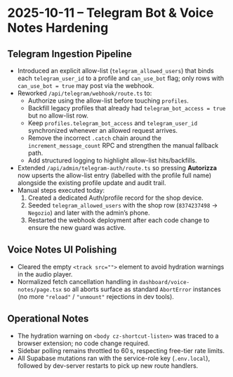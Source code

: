 # 2025-10-11 – Telegram Bot & Voice Notes Hardening

## Telegram Ingestion Pipeline

- Introduced an explicit allow-list (`telegram_allowed_users`) that binds each `telegram_user_id` to a profile and `can_use_bot` flag; only rows with `can_use_bot = true` may post via the webhook.
- Reworked `/api/telegram/webhook/route.ts` to:
  - Authorize using the allow-list before touching `profiles`.
  - Backfill legacy profiles that already had `telegram_bot_access = true` but no allow-list row.
  - Keep `profiles.telegram_bot_access` and `telegram_user_id` synchronized whenever an allowed request arrives.
  - Remove the incorrect `.catch` chain around the `increment_message_count` RPC and strengthen the manual fallback path.
  - Add structured logging to highlight allow-list hits/backfills.
- Extended `/api/admin/telegram-auth/route.ts` so pressing **Autorizza** now upserts the allow-list entry (labelled with the profile full name) alongside the existing profile update and audit trail.
- Manual steps executed today:
  1. Created a dedicated Auth/profile record for the shop device.
  2. Seeded `telegram_allowed_users` with the shop row (`8374237498` → `Negozio`) and later with the admin’s phone.
  3. Restarted the webhook deployment after each code change to ensure the new guard was active.

## Voice Notes UI Polishing

- Cleared the empty `<track src="">` element to avoid hydration warnings in the audio player.
- Normalized fetch cancellation handling in `dashboard/voice-notes/page.tsx` so all aborts surface as standard `AbortError` instances (no more `"reload"` / `"unmount"` rejections in dev tools).

## Operational Notes

- The hydration warning on `<body cz-shortcut-listen>` was traced to a browser extension; no code change required.
- Sidebar polling remains throttled to 60 s, respecting free-tier rate limits.
- All Supabase mutations ran with the service-role key (`.env.local`), followed by dev-server restarts to pick up new route handlers.
